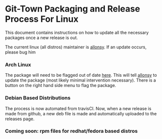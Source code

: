 # Git-Town Packaging and Release Process For Linux

This document contains instructions on how to update all the necessary packages once a new release is out.

The current linux (all distros) maintainer is [allonsy](https://github.com/allonsy). If an update occurs, please bug him

### Arch Linux
The package will need to be flagged out of date [here](https://aur.archlinux.org/packages/git-town/).
This will tell [allonsy](https://github.com/allonsy) to update the package (most likely minimal intervention necessary).
There is a button on the right hand side menu to flag the package.


### Debian Based Distributions
The process is now automated from travisCI.
Now, when a new release is made from github, a new deb file is made and automatically uploaded to the releases page.

### Coming soon: rpm files for redhat/fedora based distros
